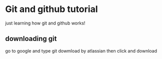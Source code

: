 # Git and github tutorial

just learning how git and github works!

## downloading git

go to google and type git dowmload by atlassian
then click and download
